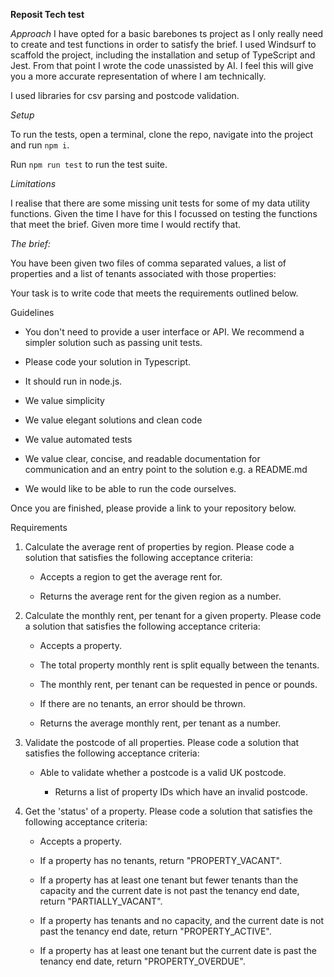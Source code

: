 **Reposit Tech test**

*Approach*
I have opted for a basic barebones ts project as I only really need to create and test functions in order to satisfy the brief.
I used Windsurf to scaffold the project, including the installation and setup of TypeScript and Jest. From that point I wrote the code unassisted by AI. I feel this will give you a more accurate representation of where I am technically.

I used libraries for csv parsing and postcode validation.

*Setup*

To run the tests, open a terminal, clone the repo, navigate into the project and run `npm i`. 

Run `npm run test` to run the test suite.

*Limitations*

I realise that there are some missing unit tests for some of my data utility functions. Given the time I have for this I focussed on testing the functions that meet the brief. Given more time I would rectify that.



*The brief:*

You have been given two files of comma separated values, a list of properties and a list of tenants associated with those properties:

Your task is to write code that meets the requirements outlined below.



Guidelines

- You don't need to provide a user interface or API. We recommend a simpler solution such as passing unit tests.

- Please code your solution in Typescript.

- It should run in node.js.

- We value simplicity

- We value elegant solutions and clean code

- We value automated tests

- We value clear, concise, and readable documentation for communication and an entry point to the solution e.g. a README.md

- We would like to be able to run the code ourselves.

Once you are finished, please provide a link to your repository below.



Requirements

1. Calculate the average rent of properties by region. Please code a solution that satisfies the following acceptance criteria:

   - Accepts a region to get the average rent for.

   - Returns the average rent for the given region as a number.

2. Calculate the monthly rent, per tenant for a given property. Please code a solution that satisfies the following acceptance criteria:

   - Accepts a property.

   - The total property monthly rent is split equally between the tenants.

   - The monthly rent, per tenant can be requested in pence or pounds.

   - If there are no tenants, an error should be thrown.

   - Returns the average monthly rent, per tenant as a number.

3. Validate the postcode of all properties. Please code a solution that satisfies the following acceptance criteria:

   - Able to validate whether a postcode is a valid UK postcode.

     -  Returns a list of property IDs which have an invalid postcode.

4. Get the 'status' of a property. Please code a solution that satisfies the following acceptance criteria:

   - Accepts a property.

   - If a property has no tenants, return "PROPERTY_VACANT".

   - If a property has at least one tenant but fewer tenants than the capacity and the current date is not past the tenancy end date, return "PARTIALLY_VACANT".

   - If a property has tenants and no capacity, and the current date is not past the tenancy end date, return "PROPERTY_ACTIVE".

   - If a property has at least one tenant but the current date is past the tenancy end date, return "PROPERTY_OVERDUE".